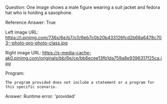 Question: One image shows a male figure wearing a suit jacket and fedora hat who is holding a saxophone.

Reference Answer: True

Left image URL: https://i.pinimg.com/736x/6e/b7/c0/6eb7c0b20b433126fcd2b68a6478c703--photo-pro-photo-class.jpg

Right image URL: https://s-media-cache-ak0.pinimg.com/originals/bb/6e/ce/bb6ecee13fb1da759a8e9396317f25ca.jpg

Program:

```
The program provided does not include a statement or a program for this specific scenario.
```
Answer: Runtime error: 'provided'

